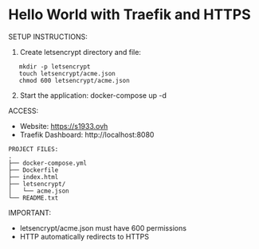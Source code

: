 Hello World with Traefik and HTTPS
==================================

SETUP INSTRUCTIONS:

1. Create letsencrypt directory and file:
```
   mkdir -p letsencrypt
   touch letsencrypt/acme.json
   chmod 600 letsencrypt/acme.json
```


2. Start the application:
   docker-compose up -d

ACCESS:
- Website: https://s1933.ovh
- Traefik Dashboard: http://localhost:8080

```
PROJECT FILES:
.
├── docker-compose.yml
├── Dockerfile
├── index.html
├── letsencrypt/
│   └── acme.json
└── README.txt
```

IMPORTANT:
* letsencrypt/acme.json must have 600 permissions
* HTTP automatically redirects to HTTPS
